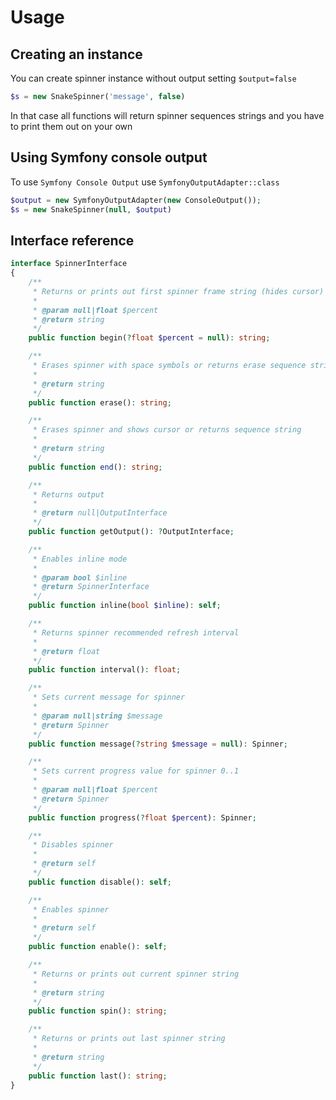 
# Usage

## Creating an instance

You can create spinner instance without output setting `$output=false`
```php
$s = new SnakeSpinner('message', false)
```

In that case all functions will return spinner sequences strings and you have to print them out on your own

## Using Symfony console output

To use `Symfony Console Output` use `SymfonyOutputAdapter::class`
```php
$output = new SymfonyOutputAdapter(new ConsoleOutput());
$s = new SnakeSpinner(null, $output)
```

## Interface reference
```php
interface SpinnerInterface
{
    /**
     * Returns or prints out first spinner frame string (hides cursor)
     *
     * @param null|float $percent
     * @return string
     */
    public function begin(?float $percent = null): string;

    /**
     * Erases spinner with space symbols or returns erase sequence string
     *
     * @return string
     */
    public function erase(): string;

    /**
     * Erases spinner and shows cursor or returns sequence string
     *
     * @return string
     */
    public function end(): string;

    /**
     * Returns output
     *
     * @return null|OutputInterface
     */
    public function getOutput(): ?OutputInterface;

    /**
     * Enables inline mode
     *
     * @param bool $inline
     * @return SpinnerInterface
     */
    public function inline(bool $inline): self;

    /**
     * Returns spinner recommended refresh interval
     *
     * @return float
     */
    public function interval(): float;

    /**
     * Sets current message for spinner
     *
     * @param null|string $message
     * @return Spinner
     */
    public function message(?string $message = null): Spinner;

    /**
     * Sets current progress value for spinner 0..1
     *
     * @param null|float $percent
     * @return Spinner
     */
    public function progress(?float $percent): Spinner;

    /**
     * Disables spinner
     *
     * @return self
     */
    public function disable(): self;

    /**
     * Enables spinner
     *
     * @return self
     */
    public function enable(): self;

    /**
     * Returns or prints out current spinner string
     *
     * @return string
     */
    public function spin(): string;

    /**
     * Returns or prints out last spinner string
     *
     * @return string
     */
    public function last(): string;
}
```